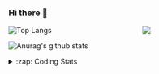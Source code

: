 ### Hi there 👋

<!--
**tao8687/tao8687** is a ✨ _special_ ✨ repository because its `README.md` (this file) appears on your GitHub profile.

Here are some ideas to get you started:

- 🔭 I’m currently working on ...
- 🌱 I’m currently learning ...
- 👯 I’m looking to collaborate on ...
- 🤔 I’m looking for help with ...
- 💬 Ask me about ...
- 📫 How to reach me: ...
- 😄 Pronouns: ...
- ⚡ Fun fact: ...
-->

<img align='right' src="https://media.giphy.com/media/M9gbBd9nbDrOTu1Mqx/giphy.gif" width="240">

  
![Top Langs](https://github-readme-stats.vercel.app/api/top-langs/?username=tao8687&layout=compact&title_color=23238E&text_color=A67D3D)

![Anurag's github stats](https://github-readme-stats.vercel.app/api?username=tao8687&show_icons=true&&text_color=A67D3D&title_color=23238E&show_icons=false&count_private=true&hide=stars)

<details>
  <summary>:zap: Coding Stats</summary>
  <br>
    
<!--START_SECTION:waka-->
![Profile Views](http://img.shields.io/badge/Profile%20Views-1-blue)

**🐱 My GitHub Data** 

> 📦 1.5 MB Used in GitHub's Storage 
 > 
> 🏆 336 Contributions in the Year 2024
 > 
> 🚫 Not Opted to Hire
 > 
> 📜 61 Public Repositories 
 > 
> 🔑 25 Private Repositories 
 > 
**I'm an Early 🐤** 

```text
🌞 Morning                1554 commits        ██████████████████████░░░   87.95 % 
🌆 Daytime                90 commits          █░░░░░░░░░░░░░░░░░░░░░░░░   05.09 % 
🌃 Evening                119 commits         ██░░░░░░░░░░░░░░░░░░░░░░░   06.73 % 
🌙 Night                  4 commits           ░░░░░░░░░░░░░░░░░░░░░░░░░   00.23 % 
```
📅 **I'm Most Productive on Wednesday** 

```text
Monday                   254 commits         ████░░░░░░░░░░░░░░░░░░░░░   14.37 % 
Tuesday                  240 commits         ███░░░░░░░░░░░░░░░░░░░░░░   13.58 % 
Wednesday                310 commits         ████░░░░░░░░░░░░░░░░░░░░░   17.54 % 
Thursday                 234 commits         ███░░░░░░░░░░░░░░░░░░░░░░   13.24 % 
Friday                   250 commits         ████░░░░░░░░░░░░░░░░░░░░░   14.15 % 
Saturday                 244 commits         ███░░░░░░░░░░░░░░░░░░░░░░   13.81 % 
Sunday                   235 commits         ███░░░░░░░░░░░░░░░░░░░░░░   13.30 % 
```


📊 **This Week I Spent My Time On** 

```text
🕑︎ Time Zone: Asia/Shanghai

💬 Programming Languages: 
C++                      2 hrs 15 mins       ██████░░░░░░░░░░░░░░░░░░░   22.92 % 
CMake                    1 hr 50 mins        █████░░░░░░░░░░░░░░░░░░░░   18.66 % 
Other                    1 hr 46 mins        █████░░░░░░░░░░░░░░░░░░░░   18.02 % 
Python                   1 hr 19 mins        ███░░░░░░░░░░░░░░░░░░░░░░   13.50 % 
Bash                     1 hr 10 mins        ███░░░░░░░░░░░░░░░░░░░░░░   11.98 % 

🔥 Editors: 
VS Code                  9 hrs 51 mins       █████████████████████████   100.00 % 

🐱‍💻 Projects: 
autox                    7 hrs 43 mins       ████████████████████░░░░░   78.48 % 
Unknown Project          52 mins             ██░░░░░░░░░░░░░░░░░░░░░░░   08.96 % 
ndt_localizer            40 mins             ██░░░░░░░░░░░░░░░░░░░░░░░   06.79 % 
screenshot-to-code       22 mins             █░░░░░░░░░░░░░░░░░░░░░░░░   03.77 % 
ndt_localizer_ws         11 mins             ░░░░░░░░░░░░░░░░░░░░░░░░░   01.99 % 

💻 Operating System: 
Linux                    9 hrs 51 mins       █████████████████████████   100.00 % 
```

**I Mostly Code in C++** 

```text
C++                      11 repos            ████████░░░░░░░░░░░░░░░░░   31.43 % 
Python                   10 repos            ███████░░░░░░░░░░░░░░░░░░   28.57 % 
JavaScript               2 repos             █░░░░░░░░░░░░░░░░░░░░░░░░   05.71 % 
Batchfile                1 repo              █░░░░░░░░░░░░░░░░░░░░░░░░   02.86 % 
HTML                     1 repo              █░░░░░░░░░░░░░░░░░░░░░░░░   02.86 % 
```



**Timeline**

![Lines of Code chart](https://raw.githubusercontent.com/tao8687/tao8687/master/assets/bar_graph.png)


 Last Updated on 10/11/2024 01:43:02 UTC
<!--END_SECTION:waka-->
</details>

